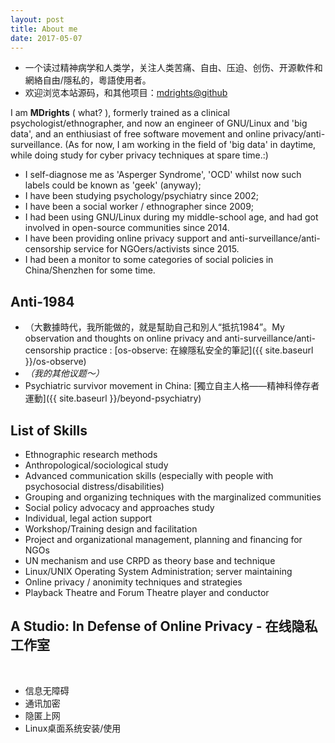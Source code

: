 ```yaml
---
layout: post
title: About me
date: 2017-05-07
---
```


- 一个读过精神病学和人类学，关注人类苦痛、自由、压迫、创伤、开源軟件和網絡自由/隱私的，粵語使用者。
- 欢迎浏览本站源码，和其他项目：[mdrights@github](https://github.com/mdrights)


I am **MDrights** ( what? ), formerly trained as a clinical psychologist/ethnographer, and now an engineer of GNU/Linux and 'big data', and an enthiusiast of free software movement and online privacy/anti-surveillance. (As for now, I am working in the field of 'big data' in daytime, while doing study for cyber privacy techniques at spare time.:)   


- I self-diagnose me as 'Asperger Syndrome', 'OCD' whilst now such labels could be known as 'geek' (anyway);
- I have been studying psychology/psychiatry since 2002; 
- I have been a social worker / ethnographer since 2009;
- I had been using GNU/Linux during my middle-school age, and had got involved in open-source communities since 2014.
- I have been providing online privacy support and anti-surveillance/anti-censorship service for NGOers/activists since 2015.
- I had been a monitor to some categories of social policies in China/Shenzhen for some time.

## Anti-1984
<!-- 
- A collaborative platform for social policy participation in China: [mirror-CN: 鏡像拆那——公共政策參與平臺 ]({{ site.baseurl }}/mirror-CN)  
-->
- （大數據時代，我所能做的，就是幫助自己和別人“抵抗1984”。My observation and thoughts on online privacy and anti-surveillance/anti-censorship practice : [os-observe: 在線隱私安全的筆記]({{ site.baseurl }}/os-observe)
- _（我的其他议题～）_
- Psychiatric survivor movement in China: [獨立自主人格——精神科倖存者運動]({{ site.baseurl }}/beyond-psychiatry)  

## List of Skills
- Ethnographic research methods
- Anthropological/sociological study
- Advanced communication skills (especially with people with psychosocial distress/disabilities)
- Grouping and organizing techniques with the marginalized communities
- Social policy advocacy and approaches study
- Individual, legal action support 
- Workshop/Training design and facilitation
- Project and organizational management, planning and financing for NGOs
- UN mechanism and use CRPD as theory base and technique
- Linux/UNIX Operating System Administration; server maintaining 
- Online privacy / anonimity techniques and strategies
- Playback Theatre and Forum Theatre player and conductor


## A Studio: In Defense of Online Privacy - 在线隐私工作室

<br />

- 信息无障碍
- 通讯加密  
- 隐匿上网  
- Linux桌面系统安装/使用
